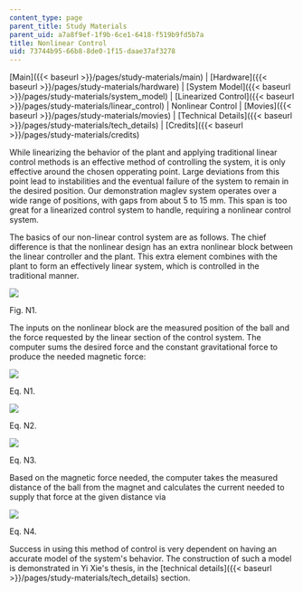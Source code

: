 ```yaml
---
content_type: page
parent_title: Study Materials
parent_uid: a7a8f9ef-1f9b-6ce1-6418-f519b9fd5b7a
title: Nonlinear Control
uid: 73744b95-66b8-8de0-1f15-daae37af3278
---
```


[Main]({{< baseurl >}}/pages/study-materials/main) | [Hardware]({{< baseurl >}}/pages/study-materials/hardware) | [System Model]({{< baseurl >}}/pages/study-materials/system_model) | [Linearized Control]({{< baseurl >}}/pages/study-materials/linear_control) | Nonlinear Control | [Movies]({{< baseurl >}}/pages/study-materials/movies) | [Technical Details]({{< baseurl >}}/pages/study-materials/tech_details) | [Credits]({{< baseurl >}}/pages/study-materials/credits)

While linearizing the behavior of the plant and applying traditional linear control methods is an effective method of controlling the system, it is only effective around the chosen opperating point. Large deviations from this point lead to instabilities and the eventual failure of the system to remain in the desired position. Our demonstration maglev system operates over a wide range of positions, with gaps from about 5 to 15 mm. This span is too great for a linearized control system to handle, requiring a nonlinear control system.

The basics of our non-linear control system are as follows. The chief difference is that the nonlinear design has an extra nonlinear block between the linear controller and the plant. This extra element combines with the plant to form an effectively linear system, which is controlled in the traditional manner.

![](/courses/mechanical-engineering/2-003-modeling-dynamics-and-control-i-spring-2005/study-materials/nlblock1.jpg)

Fig. N1.

The inputs on the nonlinear block are the measured position of the ball and the force requested by the linear section of the control system. The computer sums the desired force and the constant gravitational force to produce the needed magnetic force:

![](/courses/mechanical-engineering/2-003-modeling-dynamics-and-control-i-spring-2005/study-materials/neq1.jpg)

Eq. N1.

![](/courses/mechanical-engineering/2-003-modeling-dynamics-and-control-i-spring-2005/study-materials/neq2.jpg)

Eq. N2.

![](/courses/mechanical-engineering/2-003-modeling-dynamics-and-control-i-spring-2005/study-materials/neq3.jpg)

Eq. N3.

Based on the magnetic force needed, the computer takes the measured distance of the ball from the magnet and calculates the current needed to supply that force at the given distance via

![](/courses/mechanical-engineering/2-003-modeling-dynamics-and-control-i-spring-2005/study-materials/neq4.jpg)

Eq. N4.

Success in using this method of control is very dependent on having an accurate model of the system's behavior. The construction of such a model is demonstrated in Yi Xie's thesis, in the [technical details]({{< baseurl >}}/pages/study-materials/tech_details) section.